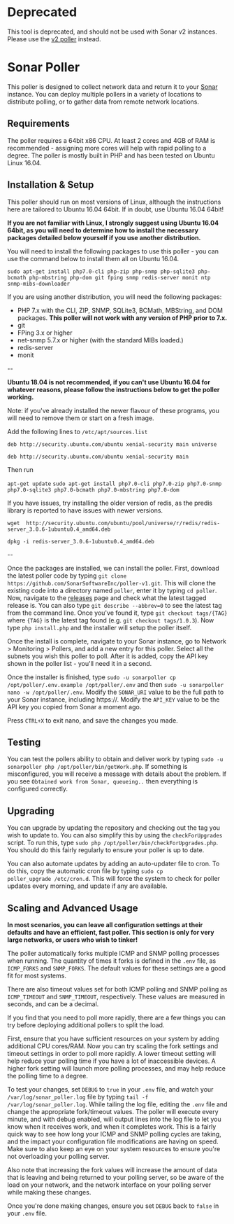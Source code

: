 # Deprecated

This tool is deprecated, and should not be used with Sonar v2 instances. Please use the [v2 poller](https://github.com/SonarSoftwareInc/poller) instead.

# Sonar Poller

This poller is designed to collect network data and return it to your [Sonar](https://sonar.software) instance. You can deploy multiple pollers in a variety of locations to distribute polling, or to gather data from remote network locations.

## Requirements

The poller requires a 64bit x86 CPU. At least 2 cores and 4GB of RAM is recommended - assigning more cores will help with rapid polling to a degree. The poller is mostly built in PHP and has been tested on Ubuntu Linux 16.04.

## Installation & Setup

This poller should run on most versions of Linux, although the instructions here are tailored to Ubuntu 16.04 64bit. If in doubt, use Ubuntu 16.04 64bit!

**If you are not familiar with Linux, I strongly suggest using Ubuntu 16.04 64bit, as you will need to determine how to install the necessary packages detailed below yourself if you use another distribution.**

You will need to install the following packages to use this poller - you can use the command below to install them all on Ubuntu 16.04.

`sudo apt-get install php7.0-cli php-zip php-snmp php-sqlite3 php-bcmath php-mbstring php-dom git fping snmp redis-server monit ntp snmp-mibs-downloader`

If you are using another distribution, you will need the following packages:

* PHP 7.x with the CLI, ZIP, SNMP, SQLite3, BCMath, MBString, and DOM packages. **This poller will not work with any version of PHP prior to 7.x.**
* git
* FPing 3.x or higher
* net-snmp 5.7.x or higher (with the standard MIBs loaded.)
* redis-server
* monit

--

**Ubuntu 18.04 is not recommended, if you can't use Ubuntu 16.04 for whatever reasons, please follow the instructions below to get the poller working.** 

Note: if you've already installed the newer flavour of these programs, you will need to remove them or start on a fresh image.

Add the following lines to `/etc/apt/sources.list`

`deb http://security.ubuntu.com/ubuntu xenial-security main universe`

`deb http://security.ubuntu.com/ubuntu xenial-security main` 

Then run 

`apt-get update`
`sudo apt-get install php7.0-cli php7.0-zip php7.0-snmp php7.0-sqlite3 php7.0-bcmath php7.0-mbstring php7.0-dom`

If you have issues, try installing the older version of redis, as the predis library is reported to have issues with newer versions.

`wget  http://security.ubuntu.com/ubuntu/pool/universe/r/redis/redis-server_3.0.6-1ubuntu0.4_amd64.deb`

`dpkg -i redis-server_3.0.6-1ubuntu0.4_amd64.deb` 


--

Once the packages are installed, we can install the poller. First, download the latest poller code by typing `git clone https://github.com/SonarSoftwareInc/poller-v1.git`. This will clone the existing code into a directory named `poller`, enter it by typing `cd poller`. Now, navigate to the [releases](https://github.com/SonarSoftwareInc/poller-v1/releases) page and check what the latest tagged release is. You can also type
`git describe --abbrev=0` to see the latest tag from the command line. Once you've found it, type `git checkout tags/{TAG}` where `{TAG}` is the latest tag found (e.g. `git checkout tags/1.0.3`). Now type `php install.php` and the installer will setup the poller itself.

Once the install is complete, navigate to your Sonar instance, go to Network > Monitoring > Pollers, and add a new entry for this poller. Select all the subnets you wish this poller to poll. After it is added, copy the API key shown in the poller list - you'll need it in a second.

Once the installer is finished, type `sudo -u sonarpoller cp /opt/poller/.env.example /opt/poller/.env` and then `sudo -u sonarpoller nano -w /opt/poller/.env`. Modify the `SONAR_URI` value to be the full path to your Sonar instance, including https://. Modify the `API_KEY` value to be the API key you copied from Sonar a moment ago.

Press `CTRL+X` to exit nano, and save the changes you made.

## Testing

You can test the pollers ability to obtain and deliver work by typing `sudo -u sonarpoller php /opt/poller/bin/getWork.php`. If something is misconfigured, you will receive a message with details about the problem. If you see `Obtained work from Sonar, queueing..` then everything is configured correctly.

## Upgrading

You can upgrade by updating the repository and checking out the tag you wish to update to. You can also simplify this by using the `checkForUpgrades` script. To run this, type `sudo php /opt/poller/bin/checkForUpgrades.php`. You should do this fairly regularly to ensure your poller is up to date.

You can also automate updates by adding an auto-updater file to cron. To do this, copy the automatic cron file by typing <code>sudo cp poller_upgrade /etc/cron.d</code>. This will force the system to check for poller updates every morning, and update if any are available.

## Scaling and Advanced Usage

**In most scenarios, you can leave all configuration settings at their defaults and have an efficient, fast poller. This section is only for very large networks, or users who wish to tinker!**

The poller automatically forks multiple ICMP and SNMP polling processes when running. The quantity of times it forks is defined in the `.env` file,
as `ICMP_FORKS` and `SNMP_FORKS`. The default values for these settings are a good fit for most systems.

There are also timeout values set for both ICMP polling and SNMP polling as `ICMP_TIMEOUT` and `SNMP_TIMEOUT`, respectively. These
values are measured in seconds, and can be a decimal.

If you find that you need to poll more rapidly, there are a few things you can try before deploying additional pollers to split the load.

First, ensure that you have sufficient resources on your system by adding additional CPU cores/RAM. Now you can try scaling the fork settings and timeout settings
in order to poll more rapidly. A lower timeout setting will help reduce your polling time if you have a lot of inaccessible devices. A higher fork setting
will launch more polling processes, and may help reduce the polling time to a degree.

To test your changes, set `DEBUG` to `true` in your `.env` file, and watch your `/var/log/sonar_poller.log` file by typing `tail -f /var/log/sonar_poller.log`.
While tailing the log file, editing the `.env` file and change the appropriate fork/timeout values. The poller will execute every minute, and with debug enabled, will
output lines into the log file to let you know when it receives work, and when it completes work. This is a fairly quick way to see how long your ICMP and SNMP polling cycles
are taking, and the impact your configuration file modifications are having on speed. Make sure to also keep an eye on your system resources to ensure you're not overloading your polling
server.

Also note that increasing the fork values will increase the amount of data that is leaving and being returned to your polling server, so be aware of the load on your network, and the
network interface on your polling server while making these changes.

Once you're done making changes, ensure you set `DEBUG` back to `false` in your `.env` file.
